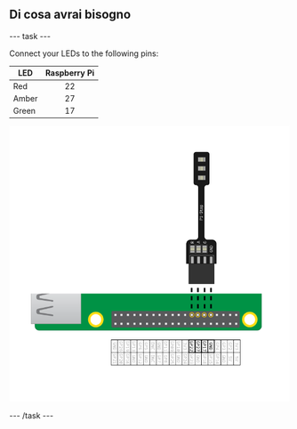## Di cosa avrai bisogno

\--- task \---

Connect your LEDs to the following pins:

| LED   | Raspberry Pi |
| ----- |:------------:|
| Red   |      22      |
| Amber |      27      |
| Green |      17      |

![pi stop connected to gpio 22,27,17 and ground](images/Traffic-Lights-Diagram.png)

\--- /task \---